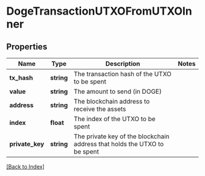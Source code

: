 # DogeTransactionUTXOFromUTXOInner

## Properties

Name | Type | Description | Notes
------------ | ------------- | ------------- | -------------
**tx_hash** | **string** | The transaction hash of the UTXO to be spent |
**value** | **string** | The amount to send (in DOGE) |
**address** | **string** | The blockchain address to receive the assets |
**index** | **float** | The index of the UTXO to be spent |
**private_key** | **string** | The private key of the blockchain address that holds the UTXO to be spent |

[[Back to Index]](../index.md)
